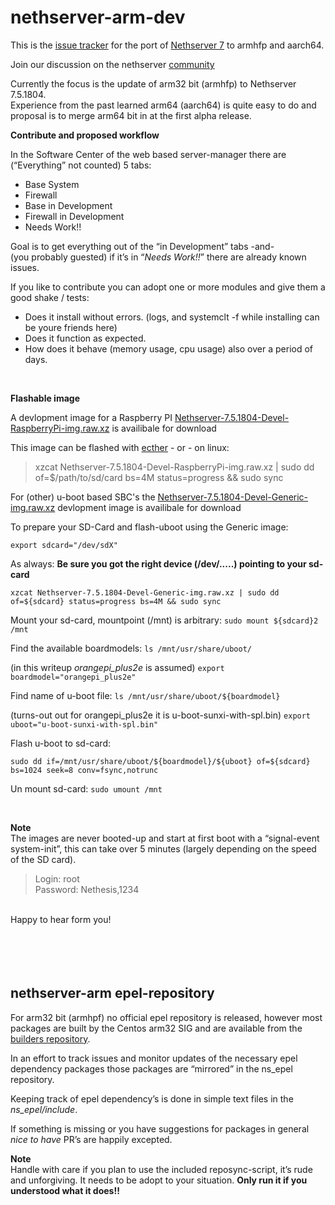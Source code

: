 # nethserver-arm-dev

This is the [issue tracker](https://github.com/markVnl/nethserver-arm-dev/issues) for the port of [Nethserver 7](https://github.com/NethServer) to armhfp and aarch64. 

Join our discussion on the nethserver [community](http://community.nethserver.org)

Currently the focus is the update of arm32 bit (armhfp) to Nethserver 7.5.1804.  
Experience from the past learned arm64 (aarch64) is quite easy to do and proposal is to merge arm64 bit in at the first alpha release.

**Contribute and proposed workflow**  

In the Software Center of the web based server-manager there are (“Everything” not counted) 5 tabs:
* Base System
* Firewall
* Base in Development
* Firewall in Development
* Needs Work!!

Goal is to get everything out of the “in Development” tabs  -and-  
(you probably guested) if it’s in “*Needs Work!!*” there are already known issues.

If you like to contribute you can adopt one or more modules and give them a good shake / tests:
* Does it install without errors. (logs, and systemclt -f while installing can be youre friends here)
* Does it function as expected.
* How does it behave (memory usage, cpu usage) also over a period of days.

</br>

**Flashable image**  

A devlopment image for a Raspberry PI [Nethserver-7.5.1804-Devel-RaspberryPi-img.raw.xz](https://drive.google.com/file/d/1WNX4TXRWuoXtUhs5h4VKZeXFQzm0xyMg/view?usp=sharing) is availibale for download

This image can be flashed with [ecther](https://etcher.io/) - or - on linux:  

>xzcat Nethserver-7.5.1804-Devel-RaspberryPi-img.raw.xz |   sudo dd of=$/path/to/sd/card bs=4M status=progress && sudo sync

For (other) u-boot based SBC's the [Nethserver-7.5.1804-Devel-Generic-img.raw.xz](https://drive.google.com/open?id=1A5EUMJ6ZI2rRKidyX3Nc2NFWGCtiFCVp) devlopment image is availibale for download

To prepare your SD-Card and flash-uboot using the Generic image:

`export sdcard="/dev/sdX"`

As always: **Be sure you got the right device (/dev/.....) pointing to your sd-card**

    xzcat Nethserver-7.5.1804-Devel-Generic-img.raw.xz | sudo dd of=${sdcard} status=progress bs=4M && sudo sync

Mount your sd-card, mountpoint (/mnt) is arbitrary:
`sudo mount ${sdcard}2 /mnt`

Find the available boardmodels: `ls /mnt/usr/share/uboot/`

(in this writeup _orangepi_plus2e_ is assumed) `export boardmodel="orangepi_plus2e"`

Find name of u-boot file: `ls /mnt/usr/share/uboot/${boardmodel}`

(turns-out out for orangepi_plus2e it is u-boot-sunxi-with-spl.bin) `export uboot="u-boot-sunxi-with-spl.bin"`

Flash u-boot to sd-card:

    sudo dd if=/mnt/usr/share/uboot/${boardmodel}/${uboot} of=${sdcard} bs=1024 seek=8 conv=fsync,notrunc

Un mount sd-card: `sudo umount /mnt`

</br>

**Note**  
The images are never booted-up and start at first boot with a “signal-event system-init”, this can take over 5 minutes (largely depending on the speed of the SD card).

>Login: root   
>Password: Nethesis,1234
 
</br>
 Happy to hear form you! 
</br>
</br>
</br> 
</br>
</br>

## nethserver-arm epel-repository

For arm32 bit (armhpf) no official epel repository is released, 
however most packages are built by the Centos arm32 SIG and are available from the [builders repository](https://armv7.dev.centos.org/repodir/epel-pass-1/).

In an effort to track issues and monitor updates of the necessary epel dependency packages those packages are “mirrored” in the ns_epel repository.
</br>

Keeping track of epel dependency’s is done in simple text files in the *ns_epel/include*.  

If something is missing or you have suggestions for packages in general *nice to have* PR’s are happily excepted.  

**Note**  
Handle with care if you plan to use the included reposync-script, it’s rude and unforgiving. It needs to be adopt  to your situation. **Only run it if you understood what it does!!**
